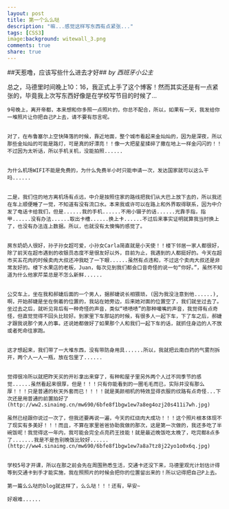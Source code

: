 ```yaml
---
layout: post
title: 第一个么么哒
description: "嘛...感觉这样写东西有点紧张..."
tags: [CSS3]
image:background: witewall_3.png
comments: true
share: true
---
```

##天惹噜，应该写些什么进去才好##
*by 西班牙小公主*

总之，马德里时间晚上10：16，我正式上手了这个博客！然而其实还是有一点紧张的，毕竟我上次写东西好像是在学校写节目的时候了...      
                    
    9号晚上，离开帝都，本来想和你多照一点照片的，你总不配合，所以，如果有一天，我发给你一堆照片让你把自己P上去，请不要有怨言呢。
    

    对了，在布鲁塞尔上空快降落的时候，靠近地面，整个城市看起来金灿灿的，因为是深夜，所以那些金灿灿的可能是路灯，可是真的好漂亮！！像一大把星星揉碎了撒在地上一样金闪闪的！！不过因为太听话，所以手机关机，没能拍照......
    

    为什么机场WIFI不能是免费的，为什么免费半小时只能申请一次，发达国家就可以这么干吗......
    

    二是，我们住的地方离机场有点远，中介是按照住家的路线把我们从大巴上放下去的，所以我还在车上顺便睡了一觉，不知道有没有流口水。本来我或许可以在路上和外界取得联系，因为中介发了电话卡给我们，但是......我的手机......不用小镊子的话......光靠手指，指甲......没有办法......取出卡槽......换上卡......不过后来事实证明就算我当时换上了，也没有办法连上数据。所以，也就没有太懊悔的感觉了。
    

    房东奶奶人很好，孙子孙女超可爱，小孙女Carla简直就是小天使！！楼下邻居一家人都很好，除了前天在超市遇到的收银员态度不是很友好以外，目前为止，我遇到的人都挺好的。今天在超市买五花肉的时候卖肉大叔还冲我眨了一下眼......虽然有点违和，不过这个卖肉大叔还是非常友好的。楼下水果店的老板，Juan，每次见到我们都会口音奇怪的说一句“你好。”，虽然不知道为什么他家芹菜总是不怎么新鲜......
    

    公交车上，坐在我和郝婕后面的一个男人，据郝婕说长相猥琐，(因为我没注意到他......),啊，开始郝婕是坐在倒着的位置的，我站在她旁边，后来她对面的位置空了，我们就坐过去了。坐过去之后，就听见背后有一种奇怪的声音，类似“啧啧啧”的那种嘬嘴的声音，我觉得有点奇怪，但直觉觉得不回头比较好。到家里下车那站的时候，有很多人一起下车，下了车之后，郝婕才跟我说那个男人的事。还说她都做好了如果那个人和我们一起下车的话，就抓住身边的人不放或者死命往家跑。
    

    这才想起来，我们带了一大堆东西，没有带防身用具......所以，我就把云南白药的气雾剂拆开，两个人一人一瓶，放在包里了......
    

    觉得很冷所以就把昨天买的开衫拿出来穿了，有种和屋子里另外两个人过不同季节的感觉......虽然看起来很厚，但是！！！只有你能看到的一圈毛毛而已，实际并没有那么厚！！！只是普通的秋天外套而已！！！！就是美颜相机的特效显得衣服的纹路有点奇怪...下次还是用普通的前置拍好了
    (http://ww2.sinaimg.cn/mw690/6bfe8f1bgw1ew7a8eg4ozj20s411i7wh.jpg)
    
    虽然已经跟你说过一次了，但我还要再说一遍，今天的红烧肉大成功！！！这个照片根本体现不了现实有多美好！！！而且，不算在家里爸爸协助我做的那次，这是第一次做的，我还多吃了半碗饭呢！我觉得这一年内，我可能会完全点亮药王技能！就是最近晚饭吃太晚了，吃完都8点多了.......我是不是告别晚饭比较好......
    (http://ww4.sinaimg.cn/mw690/6bfe8f1bgw1ew7a8a7tz8j22yo1o0x6q.jpg)
    

    学校5号才开课，所以在那之前会先在周围熟悉生活，交通卡还没下来，马德里观光计划估计得等到交通卡到手才能实施，我在照照片的时候会把你的位置留出来的！所以记得把自己P上去。
    
    第一篇么么哒的blog就这样了，么么哒！！！还有，早安~
    
    好艰难......
